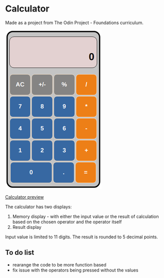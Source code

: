 # Calculator

Made as a project from The Odin Project - Foundations curriculum.

![Calculator screenshot](https://github.com/VeejayPL/calculator/blob/main/calc.png)

[Calculator preview](https://veejaypl.github.io/calculator/)

The calculator has two displays:

1. Memory display - with either the input value or the result of calculation based on the chosen operator and the operator itself
2. Result display

Input value is limited to 11 digits. The result is rounded to 5 decimal points.

## To do list

- rearange the code to be more function based
- fix issue with the operators being pressed without the values
